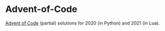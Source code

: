 # Advent-of-Code

[Advent of Code](https://adventofcode.com/) (partial) solutions for 2020 (in Python) and 2021 (in Lua).
